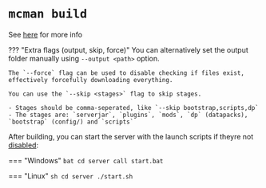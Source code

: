 # `mcman build`

See [here](../tutorials/building.md) for more info

??? "Extra flags (output, skip, force)"
    You can alternatively set the output folder manually using `--output <path>` option.

    The `--force` flag can be used to disable checking if files exist, effectively forcefully downloading everything.

    You can use the `--skip <stages>` flag to skip stages.

    - Stages should be comma-seperated, like `--skip bootstrap,scripts,dp`
    - The stages are: `serverjar`, `plugins`, `mods`, `dp` (datapacks), `bootstrap` (config/) and `scripts`

After building, you can start the server with the launch scripts if theyre not [disabled](../reference/server-launcher.md):

=== "Windows"
    ```bat
    cd server
    call start.bat
    ```


=== "Linux"
    ```sh
    cd server
    ./start.sh
    ```

